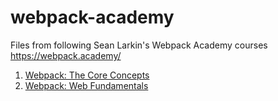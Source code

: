 # webpack-academy
Files from following Sean Larkin's Webpack Academy courses 
https://webpack.academy/

1. [Webpack: The Core Concepts](../blob/core-concepts)
2. [Webpack: Web Fundamentals](../blob/web-fundamentals) 


